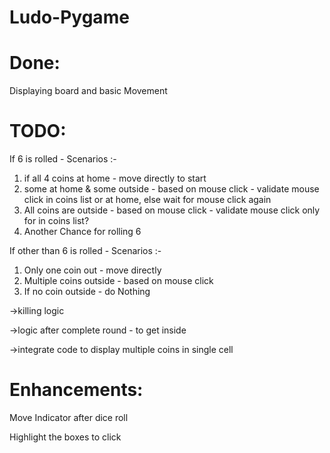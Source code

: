 # Ludo-Pygame

# Done:

Displaying board and basic Movement

# TODO:

If 6 is rolled - 
Scenarios :- 
1) if all 4 coins at home - move directly to start
2) some at home & some outside - based on mouse click - validate mouse click in coins list or at home, else wait for mouse click again
3) All coins are outside - based on mouse click - validate mouse click only for in coins list?
4) Another Chance for rolling 6

If other than 6 is rolled - 
Scenarios :-
1) Only one coin out - move directly
2) Multiple coins outside - based on mouse click
3) If no coin outside - do Nothing
                
->killing logic

->logic after complete round - to get inside

->integrate code to display multiple coins in single cell

# Enhancements:

Move Indicator after dice roll

Highlight the boxes to click